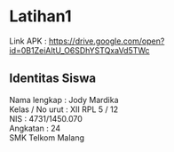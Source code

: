 # Latihan1

Link APK : https://drive.google.com/open?id=0B1ZeiAltU_O6SDhYSTQxaVd5TWc

## Identitas Siswa
Nama lengkap    : Jody Mardika <br>
Kelas / No urut : XII RPL 5 / 12 <br>
NIS             : 4731/1450.070 <br>
Angkatan        : 24 <br>
SMK Telkom Malang <br>